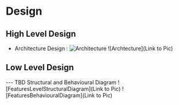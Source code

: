 # Design

## High Level Design 
* Architecture Design :
![Architecture](https://github.com/arc-arnob/LnT_Mini_Project/blob/main/2_Design/hld_1.png)
![Archtecture](Link to Pic)

## Low Level Design 

--- TBD Structural and Behavioural Diagram
![FeaturesLevelStructuralDiagram](Link to Pic)
![FeaturesBehaviouralDiagram](Link to Pic)